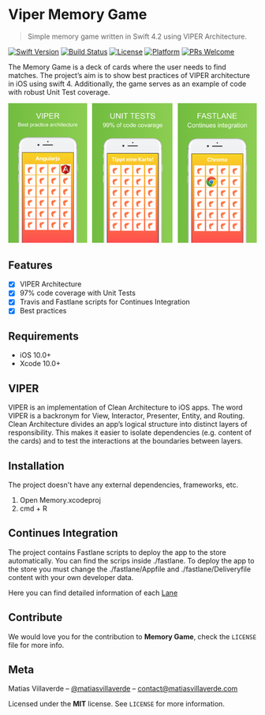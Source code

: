 # Viper Memory Game
> Simple memory game written in Swift 4.2 using VIPER Architecture.

[![Swift Version][swift-image]][swift-url]
[![Build Status](https://travis-ci.org/matiasvillaverde/mobile-ios-vipergame.svg?branch=master)](https://travis-ci.org/matiasvillaverde/mobile-ios-vipergame)
[![License][license-image]][license-url]
[![Platform](https://img.shields.io/cocoapods/p/LFAlertController.svg?style=flat)](http://cocoapods.org/pods/LFAlertController)
[![PRs Welcome](https://img.shields.io/badge/PRs-welcome-brightgreen.svg?style=flat-square)](http://makeapullrequest.com)

The Memory Game is a deck of cards where the user needs to find matches. The 
project’s aim is to show best practices of VIPER architecture in iOS using swift 4. 
Additionally, the game serves as an example of code with robust Unit Test coverage.


![](header.png)

## Features

- [x] VIPER Architecture
- [x] 97% code coverage with Unit Tests
- [x] Travis and Fastlane scripts for Continues Integration
- [x] Best practices

## Requirements

- iOS 10.0+
- Xcode 10.0+

## VIPER

VIPER is an implementation of Clean Architecture to iOS apps. The word VIPER is a
backronym for View, Interactor, Presenter, Entity, and Routing. Clean
Architecture divides an app’s logical structure into distinct layers of
responsibility. This makes it easier to isolate dependencies (e.g. content
  of the cards) and to test the interactions at the boundaries between layers.
  

## Installation

The project doesn't have any external dependencies, frameworks, etc.

1. Open Memory.xcodeproj
2. cmd + R

## Continues Integration

The project contains Fastlane scripts to deploy the app to the store automatically. You
can find the scrips inside ./fastlane. To deploy the app to the store you
must change the ./fastlane/Appfile and ./fastlane/Deliveryfile content 
with your own developer data.

Here you can find detailed information of each  [Lane](https://github.com/matiasvillaverde/mobile-ios-vipergame/tree/master/fastlane)

## Contribute

We would love you for the contribution to **Memory Game**, check the
``LICENSE`` file for more info.

## Meta

Matias Villaverde – [@matiasvillaverde](https://medium.com/@matiasvillaverde)
– contact@matiasvillaverde.com

Licensed under the **MIT** license. See ``LICENSE`` for more information.

[swift-image]:https://img.shields.io/badge/swift-4.2-orange.svg
[swift-url]: https://swift.org/
[license-image]: https://img.shields.io/badge/License-MIT-blue.svg
[license-url]: LICENSE
[codebeat-image]: https://codebeat.co/badges/c19b47ea-2f9d-45df-8458-b2d952fe9dad
[codebeat-url]: https://codebeat.co/projects/github-com-vsouza-awesomeios-com
